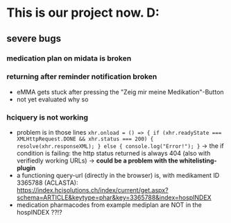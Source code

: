 # This is our project now. D:

## severe bugs
### medication plan on midata is broken

### returning after reminder notification broken
- eMMA gets stuck after pressing the "Zeig mir meine Medikation"-Button
- not yet evaluated why so

### hciquery is not working
- problem is in those lines
      `xhr.onload = () => {
        if (xhr.readyState === XMLHttpRequest.DONE && xhr.status === 200) {
          resolve(xhr.responseXML);
        } else {
        console.log("Error!");
      }`
    -> the if condition is failing: the http status returned is always 404 (also with verifiedly working URLs)
    -> __could be a problem with the whitelisting-plugin__
- a functioning query-url (directly in the browser) is, with medikament ID 3365788 (ACLASTA): https://index.hcisolutions.ch/index/current/get.aspx?schema=ARTICLE&keytype=phar&key=3365788&index=hospINDEX
- medication pharmacodes from example mediplan are NOT in the hospINDEX ??!?
